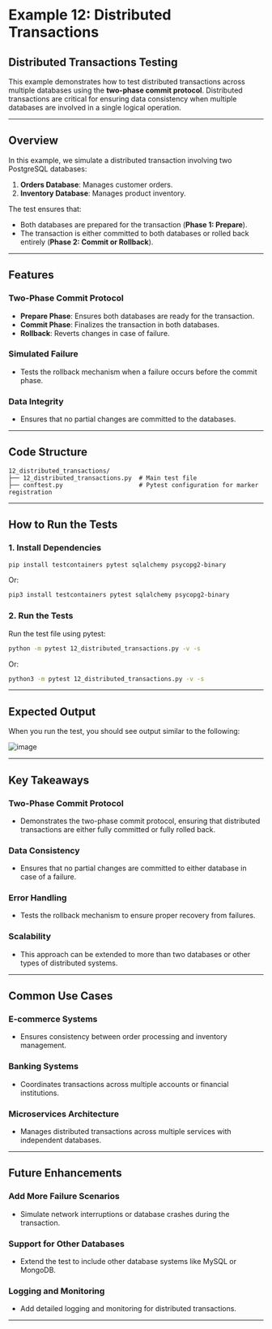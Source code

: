 # Example 12: Distributed Transactions

## Distributed Transactions Testing
This example demonstrates how to test distributed transactions across multiple databases using the **two-phase commit protocol**. Distributed transactions are critical for ensuring data consistency when multiple databases are involved in a single logical operation.

---

## Overview
In this example, we simulate a distributed transaction involving two PostgreSQL databases:

1. **Orders Database**: Manages customer orders.
2. **Inventory Database**: Manages product inventory.

The test ensures that:
- Both databases are prepared for the transaction (**Phase 1: Prepare**).
- The transaction is either committed to both databases or rolled back entirely (**Phase 2: Commit or Rollback**).

---

## Features

### **Two-Phase Commit Protocol**
- **Prepare Phase**: Ensures both databases are ready for the transaction.
- **Commit Phase**: Finalizes the transaction in both databases.
- **Rollback**: Reverts changes in case of failure.

### **Simulated Failure**
- Tests the rollback mechanism when a failure occurs before the commit phase.

### **Data Integrity**
- Ensures that no partial changes are committed to the databases.

---

## Code Structure
```
12_distributed_transactions/
├── 12_distributed_transactions.py  # Main test file
├── conftest.py                     # Pytest configuration for marker registration

```

---

## How to Run the Tests

### 1. Install Dependencies
```bash
pip install testcontainers pytest sqlalchemy psycopg2-binary
```
Or:
```bash
pip3 install testcontainers pytest sqlalchemy psycopg2-binary
```

### 2. Run the Tests
Run the test file using pytest:
```bash
python -m pytest 12_distributed_transactions.py -v -s
```
Or:
```bash
python3 -m pytest 12_distributed_transactions.py -v -s
```

---

## Expected Output
When you run the test, you should see output similar to the following:

![image](https://github.com/user-attachments/assets/2269cc37-2370-47f4-af47-ab154ebb035c)


---

## Key Takeaways

### **Two-Phase Commit Protocol**
- Demonstrates the two-phase commit protocol, ensuring that distributed transactions are either fully committed or fully rolled back.

### **Data Consistency**
- Ensures that no partial changes are committed to either database in case of a failure.

### **Error Handling**
- Tests the rollback mechanism to ensure proper recovery from failures.

### **Scalability**
- This approach can be extended to more than two databases or other types of distributed systems.

---

## Common Use Cases

### **E-commerce Systems**
- Ensures consistency between order processing and inventory management.

### **Banking Systems**
- Coordinates transactions across multiple accounts or financial institutions.

### **Microservices Architecture**
- Manages distributed transactions across multiple services with independent databases.

---

## Future Enhancements

### **Add More Failure Scenarios**
- Simulate network interruptions or database crashes during the transaction.

### **Support for Other Databases**
- Extend the test to include other database systems like MySQL or MongoDB.

### **Logging and Monitoring**
- Add detailed logging and monitoring for distributed transactions.

---

